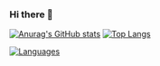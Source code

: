 ### Hi there 👋

[![Anurag's GitHub stats](https://github-readme-stats.vercel.app/api?username=DemiKnight&count_private=true&show_icons=true&theme=dracula)](https://github.com/anuraghazra/github-readme-stats)
[![Top Langs](https://github-readme-stats.vercel.app/api/top-langs/?username=DemiKnight&theme=dracula)](https://github.com/anuraghazra/github-readme-stats)

[![Languages](https://wakatime.com/share/@dd388e5c-1ad5-4a64-9b06-832863e8fa5b/f9a46351-2465-4fe2-8fd7-5eddbf51b277.svg)](https://wakatime.com/share/@dd388e5c-1ad5-4a64-9b06-832863e8fa5b)

<!--
**DemiKnight/DemiKnight** is a ✨ _special_ ✨ repository because its `README.md` (this file) appears on your GitHub profile.

Here are some ideas to get you started:

- 🔭 I’m currently working on ...
- 🌱 I’m currently learning ...
- 👯 I’m looking to collaborate on ...
- 🤔 I’m looking for help with ...
- 💬 Ask me about ...
- 📫 How to reach me: ...
- 😄 Pronouns: ...
- ⚡ Fun fact: ...
-->
